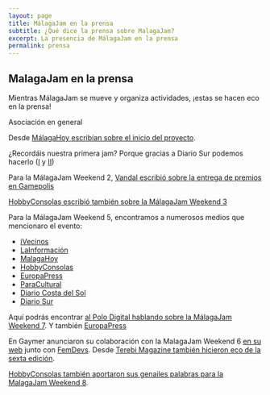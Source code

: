 ```yaml
---
layout: page
title: MálagaJam en la prensa
subtitle: ¿Qué dice la prensa sobre MalagaJam?
excerpt: La presencia de MálagaJam en la prensa
permalink: prensa
---
```


## MalagaJam en la prensa

Mientras MálagaJam se mueve y organiza actividades, ¡estas se hacen eco en la prensa!

Asociación en general

Desde [MálagaHoy escribían sobre el inicio del proyecto]( http://www.malagahoy.es/malaga/cantera-creadores-videojuegos_0_1026497359.html).

¿Recordáis nuestra primera jam? Porque gracias a Diario Sur podemos hacerlo ([I](http://www.diariosur.es/malagatrend/201501/22/nace-malaga-primer-evento-20150121234633.html) y [II](http://www.diariosur.es/tecnologia/201501/25/crear-videojuego-horas-20150125143133.html))

Para la MálagaJam Weekend 2, [Vandal escribió sobre la entrega de premios en Gamepolis](http://www.vandal.net/noticia/1350666726/cronica-tercer-y-ultimo-dia-de-gamepolis-2015/)

[HobbyConsolas escribió también sobre la MálagaJam Weekend 3](http://www.hobbyconsolas.com/industria/malaga-jam-celebrara-su-tercera-edicion-29-31-enero-783)

Para la MálagaJam Weekend 5, encontramos a numerosos medios que mencionaro el evento:

* [iVecinos](http://www.ivecinos.es/noticias/malaga-jam-5-la-mas-grande-en-numero-de-participantes-de-las-celebradas-hasta-ahora-en-espana-1.html)
* [LaInformación](http://www.lainformacion.com/arte-cultura-y-espectaculos/videojuegos/Polo-Nacional-Contenidos-Digitales-Malaga_0_992001875.html)
* [MalagaHoy](http://www.malagahoy.es/vivir/Dar-vida-BvideojuegoB-horas_0_1102090365.html)
* [HobbyConsolas](http://www.hobbyconsolas.com/noticias/malagajam-weekend-5-desarrolla-videojuego-48-horas-86148)
* [EuropaPress](http://www.europapress.es/andalucia/malaga-00356/noticia-polo-nacional-contenidos-digitales-inaugura-actividades-malaga-jam-20170120153834.html)
* [ParaCultural](http://www.paracultural.com/malaga-jam-weekend/)
* [Diario Costa del Sol](http://www.diariocostadelsol.com/_n21518_malaga-jam-5-la-jam-mas-grande-en-participantes-con-mas-de-27-vid.html)
* [Diario Sur](http://www.diariosur.es/planes/201701/22/agenda-ocio-malaga-para-20170121221336.html)

Aquí podrás encontrar [al Polo Digital hablando sobre la MálagaJam Weekend 7](https://www.polodigital.eu/mas-200-participantes-malaga-jam-7/). Y también [EuropaPress](http://www.europapress.es/andalucia/malaga-00356/noticia-polo-contenidos-digitales-acoge-malaga-jam-mas-numerosa-celebradas-espana-20180131161817.html)

En Gaymer anunciaron su colaboración con la MalagaJam Weekend 6 [en su web](https://www.gaymer.es/es/2017/07/malagajam/) junto con [FemDevs](https://femdevs.org/2017/08/01/representacion-femenina-en-malagajam-weekend-vi/). Desde [Terebi Magazine también hicieron eco de la sexta edición](http://terebimagazine.es/2017/07/21/malaga-jam-tendra-lugar-el-28-de-julio/).

[HobbyConsolas también aportaron sus genailes palabras para la MalagaJam Weekend 8](https://www.hobbyconsolas.com/noticias/game-jam-malagajam-weekend-arranca-6-8-julio-271981).